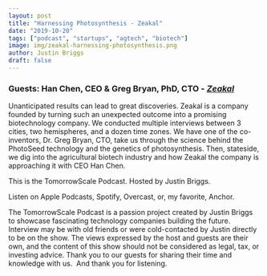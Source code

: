 ```yaml
---
layout: post
title: "Harnessing Photosynthesis - Zeakal"
date: "2019-10-20"
tags: ["podcast", "startups", "agtech", "biotech"]
image: img/zeakal-harnessing-photosynthesis.png
author: Justin Briggs
draft: false
---
```


### Guests: Han Chen, CEO & Greg Bryan, PhD, CTO - [*Zeakal*](https://zeakal.com)

Unanticipated results can lead to great discoveries. Zeakal is a company founded by turning such an unexpected outcome into a promising biotechnology company. We conducted multiple interviews between 3 cities, two hemispheres, and a dozen time zones. We have one of the co-inventors, Dr. Greg Bryan, CTO, take us through the science behind the PhotoSeed technology and the genetics of photosynthesis. Then, stateside, we dig into the agricultural biotech industry and how Zeakal the company is approaching it with CEO Han Chen.

This is the TomorrowScale Podcast. Hosted by Justin Briggs.

Listen on Apple Podcasts, Spotify, Overcast, or, my favorite, Anchor.

The TomorrowScale Podcast is a passion project created by Justin Briggs to showcase fascinating technology companies building the future. Interview may be with old friends or were cold-contacted by Justin directly to be on the show. The views expressed by the host and guests are their own, and the content of this show should not be considered as legal, tax, or investing advice. Thank you to our guests for sharing their time and knowledge with us.  And thank you for listening.